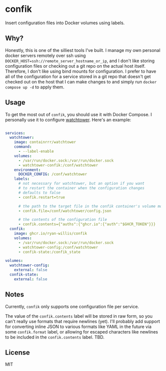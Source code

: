 # confik

Insert configuration files into Docker volumes using labels.

## Why?

Honestly, this is one of the silliest tools I've built. I manage my own personal docker servers remotely over ssh using `DOCKER_HOST=ssh://remote_server_hostname_or_ip`, and I don't like storing configuration files or checking out a git repo on the actual host itself. Therefore, I don't like using bind mounts for configuration. I prefer to have all of the configuration for a service stored in a git repo that doesn't get checked out on the host that I can make changes to and simply run `docker compose up -d` to apply them.

## Usage

To get the most out of `confik`, you should use it with Docker Compose. I personally use it to configure [watchtower](https://github.com/containrrr/watchtower). Here's an example:

```yaml

services:
  watchtower:
    image: containrrr/watchtower
    command:
      - --label-enable
    volumes:
      - /var/run/docker.sock:/var/run/docker.sock
      - watchtower-confik:/conf/watchtower
    environment:
      DOCKER_CONFIG: /conf/watchtower
    labels:
      # not necessary for watchtower, but an option if you want
      # to restart the container when the configuration changes
      # defaults to false
      - confik.restart=true

      # the path to the target file in the confik container's volume mount
      - confik.file=/conf/watchtower/config.json

      # the contents of the configuration file
      - confik.contents={"auths":{"ghcr.io":{"auth":"$GHCR_TOKEN"}}}
  confik:
    image: ghcr.io/ryan-willis/confik
    volumes:
      - /var/run/docker.sock:/var/run/docker.sock
      - watchtower-config:/conf/watchtower
      - confik-state:/confik_state

volumes:
  watchtower-config:
    external: false
  confik-state:
    external: false

```

## Notes

Currently, `confik` only supports one configuration file per service.

The value of the `confik.contents` label will be stored in raw form, so you can't really use formats that require newlines (yet). I'll probably add support for converting inline JSON to various formats like YAML in the future via some `confik.format` label, or allowing for escaped characters like newlines to be included in the `confik.contents` label. TBD.

## License

MIT
